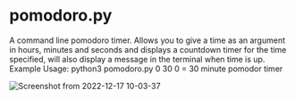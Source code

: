 # pomodoro.py
A command line pomodoro timer. Allows you to give a time as an argument in hours, minutes and seconds and displays a countdown timer for the time specified, will also display a message in the terminal when time is up.
Example Usage: python3 pomodoro.py 0 30 0 = 30 minute pomodor timer

![Screenshot from 2022-12-17 10-03-37](https://user-images.githubusercontent.com/40269943/208236567-d2532b29-277f-49e0-8e10-d852e51ec0c3.png)
